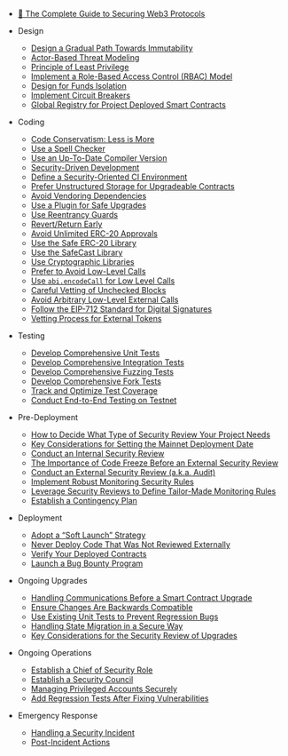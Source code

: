 
* [🔐 The Complete Guide to Securing Web3 Protocols](README.md)

* Design
  * [Design a Gradual Path Towards Immutability](design/gradual-immutability-path.md)
  * [Actor-Based Threat Modeling](design/actor-based-threat-modeling.md)
  * [Principle of Least Privilege](design/least-privilege.md)
  * [Implement a Role-Based Access Control (RBAC) Model](design/rbac.md)
  * [Design for Funds Isolation](design/funds-isolation.md)
  * [Implement Circuit Breakers](design/circuit-breakers.md)
  * [Global Registry for Project Deployed Smart Contracts](design/global-registry.md)

* Coding
  * [Code Conservatism: Less is More](coding/code-conservatism.md)
  * [Use a Spell Checker](coding/use-spell-checker.md)
  * [Use an Up-To-Date Compiler Version](coding/use-up-to-date-compiler-version.md)
  * [Security-Driven Development](coding/security-driven-development.md)
  * [Define a Security-Oriented CI Environment](coding/security-oriented-ci.md)
  * [Prefer Unstructured Storage for Upgradeable Contracts](coding/unstructured-storage.md)
  * [Avoid Vendoring Dependencies](coding/avoid-vendoring.md)
  * [Use a Plugin for Safe Upgrades](coding/plugin-for-safe-upgrades.md)
  * [Use Reentrancy Guards](coding/reentrancy-guards.md)
  * [Revert/Return Early](coding/revert-return-early.md)
  * [Avoid Unlimited ERC-20 Approvals](coding/avoid-unlimited-erc20-approvals.md)
  * [Use the Safe ERC-20 Library](coding/safe-erc20-library.md)
  * [Use the SafeCast Library](coding/safe-cast-library.md)
  * [Use Cryptographic Libraries](coding/use-cryptographic-libs.md)
  * [Prefer to Avoid Low-Level Calls](coding/avoid-low-level-calls.md)
  * [Use `abi.encodeCall` for Low Level Calls](coding/abi-encode-call.md)
  * [Careful Vetting of Unchecked Blocks](coding/careful-vetting-of-unchecked-blocks.md)
  * [Avoid Arbitrary Low-Level External Calls](coding/avoid-arbitrary-external-calls.md)
  * [Follow the EIP-712 Standard for Digital Signatures](coding/adhere-to-eip-712.md)
  * [Vetting Process for External Tokens](coding/vetting-process-for-external-tokens.md)

* Testing
  * [Develop Comprehensive Unit Tests](testing/unit-tests.md)
  * [Develop Comprehensive Integration Tests](testing/integration-tests.md)
  * [Develop Comprehensive Fuzzing Tests](testing/fuzzing-tests.md)
  * [Develop Comprehensive Fork Tests](testing/fork-tests.md)
  * [Track and Optimize Test Coverage](testing/optimize-test-coverage.md)
  * [Conduct End-to-End Testing on Testnet](testing/e2e-tests-testnet.md)

* Pre-Deployment
  * [How to Decide What Type of Security Review Your Project Needs](pre-deployment/types-of-security-reviews.md)
  * [Key Considerations for Setting the Mainnet Deployment Date](pre-deployment/setting-the-mainnet-deployment-date.md)
  * [Conduct an Internal Security Review](pre-deployment/internal-security-reviews.md)
  * [The Importance of Code Freeze Before an External Security Review](pre-deployment/importance-of-code-freeze-before-an-external-review.md)
  * [Conduct an External Security Review (a.k.a. Audit)](pre-deployment/external-security-reviews.md)
  * [Implement Robust Monitoring Security Rules](pre-deployment/monitoring-security-rules.md)
  * [Leverage Security Reviews to Define Tailor-Made Monitoring Rules](pre-deployment/tailor-made-security-rules.md)
  * [Establish a Contingency Plan](pre-deployment/establish-contingency-plan.md)

* Deployment
  * [Adopt a “Soft Launch” Strategy](deployment/soft-launch.md)
  * [Never Deploy Code That Was Not Reviewed Externally](deployment/never-deploy-without-review.md)
  * [Verify Your Deployed Contracts](deployment/post-deployment-verification.md)
  * [Launch a Bug Bounty Program](deployment/bug-bounty.md)

* Ongoing Upgrades
  * [Handling Communications Before a Smart Contract Upgrade](ongoing-upgrades/handling-comms-upgrade.md)
  * [Ensure Changes Are Backwards Compatible](ongoing-upgrades/upgrade-backwards-compatibillity.md)
  * [Use Existing Unit Tests to Prevent Regression Bugs](ongoing-upgrades/prevent-regression-bugs.md)
  * [Handling State Migration in a Secure Way](ongoing-upgrades/handling-migrations.md)
  * [Key Considerations for the Security Review of Upgrades](ongoing-upgrades/key-considerations-upgrade-reviews.md)

* Ongoing Operations
  * [Establish a Chief of Security Role](ongoing-operations/chief-of-security.md)
  * [Establish a Security Council](ongoing-operations/security-council.md)
  * [Managing Privileged Accounts Securely](ongoing-operations/securing-privileged-accounts.md)
  * [Add Regression Tests After Fixing Vulnerabilities](ongoing-operations/regression-tests-for-vulns.md)

* Emergency Response
  * [Handling a Security Incident](emergency-response/handling-security-incident.md)
  * [Post-Incident Actions](emergency-response/post-incident-actions.md)
